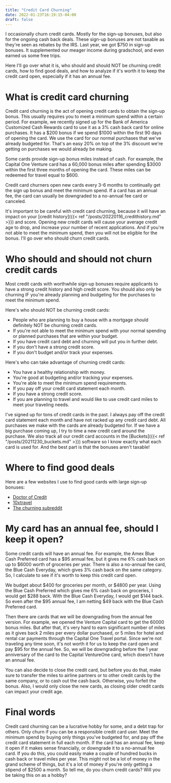 ```yaml
---
title: "Credit Card Churning"
date: 2022-01-23T16:19:15-04:00
draft: false
---
```


I occasionally churn credit cards. Mostly for the sign-up bonuses, but also for the ongoing cash back deals. These sign-up bonuses are not taxable as they're seen as rebates by the IRS. Last year, we got $750 in sign-up bonuses. It supplemented our meager income during gradschool, and even earned us some free trips. 

Here I'll go over what it is, who should and should NOT be churning credit cards, how to find good deals, and how to analyze if it's worth it to keep the credit card open, especially if it has an annual fee.

# What is credit card churning

Credit card churning is the act of opening credit cards to obtain the sign-up bonus. This usually requires you to meet a minimum spend within a certain period. For example, we recently signed up for the Bank of America Customized Cash Rewards card to use it as a 3% cash back card for online purchases. It has a $200 bonus if we spend $1000 within the first 90 days of opening the card. We use the card for our normal purchases that we've already budgeted for. That's an easy 20% on top of the 3% discount we're getting on purchases we would already be making. 

Some cards provide sign-up bonus miles instead of cash. For example, the Capital One Venture card has a 60,000 bonus miles after spending $3000 within the first three months of opening the card. These miles can be redeemed for travel equal to $600. 

Credit card churners open new cards every 3-6 months to continually get the sign up bonus and meet the minimum spend. If a card has an annual fee, the card can usually be downgraded to a no-annual fee card or canceled. 

It's important to be careful with credit card churning, because it will have an impact on your [credit history]({{< ref "/posts/20220116_credithistory.md" >}}) and score. Opening new credit cards will cause your average credit age to drop, and increase your number of recent applications. And if you're not able to meet the minimum spend, then you will not be eligible for the bonus. I'll go over who should churn credit cards.

# Who should and should not churn credit cards

Most credit cards with worthwhile sign-up bonuses require applicants to have a strong credit history and high credit score. You should also only be churning IF you're already planning and budgeting for the purchases to meet the minimum spend. 

Here's who should NOT be churning credit cards:

* People who are planning to buy a house with a mortgage should definitely NOT be churning credit cards. 
* If you're not able to meet the minimum spend with your normal spending or planned purchases that are within your budget.
* If you have credit card debt and churning will put you in further debt.
* If you don't have a strong credit score.
* If you don't budget and/or track your expenses. 

Here's who can take advantage of churning credit cards:

* You have a healthy relationship with money.
* You're good at budgeting and/or tracking your expenses.
* You're able to meet the minimum spend requirements.
* If you pay off your credit card statement each month.
* If you have a strong credit score.
* If you are planning to travel and would like to use credit card miles to meet your traveling needs.

I've signed up for tons of credit cards in the past. I always pay off the credit card statement each month and have not racked up any credit card debt. All purchases we make with the cards are already budgeted for. If we have a big purchase coming up, I try to time a new credit card around the purchase. We also track all our credit card accounts in the [Buckets]({{< ref "/posts/20211230_buckets.md" >}}) software so I know exactly what each card is used for. And the best part is that the bonuses aren't taxable!

# Where to find good deals

Here are a few websites I use to find good cards with large sign-up bonuses:

* [Doctor of Credit](http://doctorofcredit.com/)
* [10xtravel](https://10xtravel.com/)
* [The churning subreddit](https://www.reddit.com/r/churning/)

# My card has an annual fee, should I keep it open?

Some credit cards will have an annual fee. For example, the Amex Blue Cash Preferred card has a $95 annual fee, but it gives me 6% cash back on up to $6000 worth of groceries per year. There is also a no-annual fee card, the Blue Cash Everyday, which gives 3% cash back on the same category. So, I calculate to see if it's worth to keep this credit card open.

We budget about $400 for groceries per month, or $4800 per year. Using the Blue Cash Preferred which gives me 6% cash back on groceries, I would get $288 back. With the Blue Cash Everyday, I would get $144 back. So even after the $95 annual fee, I am netting $49 back with the Blue Cash Preferred card. 

Then there are cards that we will be downgrading from the annual fee version. For example, we opened the Venture Capital card to get the 60000 bonus miles. But after that, it's very hard to earn significant number of miles as it gives back 2 miles per every dollar purchased, or 5 miles for hotel and rental car payments through the Capital One Travel portal. Since we're not traveling any time soon, it's not worth it for us to keep the card open and pay $95 for the annual fee. So, we will be downgrading before the 1 year anniversary of the card to the Capital VentureOne card, which doesn't have an annual fee.

You can also decide to close the credit card, but before you do that, make sure to transfer the miles to airline partners or to other credit cards by the same company, or to cash out the cash back. Otherwise, you forfeit the bonus. Also, I would only close the new cards, as closing older credit cards can impact your credit age. 

# Final words
Credit card churning can be a lucrative hobby for some, and a debt trap for others. Only churn if you can be a responsible credit card user. Meet the minimum spend by buying only things you've budgeted for, and pay off the credit card statement in full each month. If the card has an annual fee, keep it open if it makes sense financially, or downgrade it to a no-annual fee card. If you do this, you could easily make a couple of hundred bucks in cash back or travel miles per year. This might not be a lot of money in the grand scheme of things, but it's a lot of money if you're only getting a stipend of $2500 a month. 
So tell me, do you churn credit cards? Will you be taking this on as a hobby?


